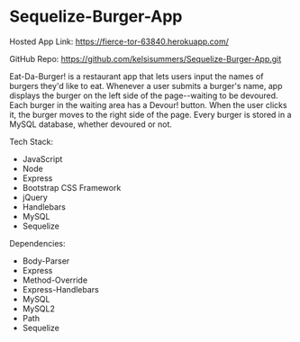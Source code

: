 # Sequelize-Burger-App

Hosted App Link: https://fierce-tor-63840.herokuapp.com/

GitHub Repo: https://github.com/kelsisummers/Sequelize-Burger-App.git

Eat-Da-Burger! is a restaurant app that lets users input the names of burgers they'd like to eat. Whenever a user submits a burger's name, app displays the burger on the left side of the page--waiting to be devoured. Each burger in the waiting area has a Devour! button. When the user clicks it, the burger moves to the right side of the page. Every burger is stored in a MySQL database, whether devoured or not.

Tech Stack:

  - JavaScript
  - Node
  - Express
  - Bootstrap CSS Framework
  - jQuery
  - Handlebars
  - MySQL
  - Sequelize

Dependencies:

  - Body-Parser
  - Express
  - Method-Override
  - Express-Handlebars
  - MySQL
  - MySQL2
  - Path
  - Sequelize

